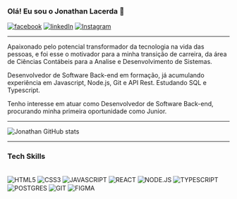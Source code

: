 ### Olá! Eu sou o Jonathan Lacerda 👋


[![facebook](https://img.shields.io/badge/LinkedIn-0077B5?style=for-the-badge&logo=linkedin&logoColor=white)](https://www.linkedin.com/in/jonathan-lacerda-73b688aa/)
[![linkedIn](https://img.shields.io/badge/Facebook-1877F2?style=for-the-badge&logo=facebook&logoColor=white)](https://www.facebook.com/jonathan.lacerda.754/)
[![Instagram](https://img.shields.io/badge/Instagram-E4405F?style=for-the-badge&logo=instagram&logoColor=white)](https://www.instagram.com/lacerdajonathan_/)

___

Apaixonado pelo potencial transformador da tecnologia na vida das pessoas, e foi esse o motivador para a minha transição de carreira, da área de Ciências Contábeis para a Analise e Desenvolvimento de Sistemas.

Desenvolvedor de Software Back-end em formação, já acumulando experiência em Javascript, Node.js, Git e API Rest. Estudando SQL e Typescript.

Tenho interesse em atuar como Desenvolvedor de Software Back-end, procurando minha primeira oportunidade como Junior.
___

![Jonathan GitHub stats](https://github-readme-stats.vercel.app/api?username=jonathanslacerda&show_icons=true&theme=radical)
___

### Tech Skills

<div style="display: inline_block"><br/>
    <img align="center" alt="HTML5" src="https://img.shields.io/badge/HTML5-E34F26?style=for-the-badge&logo=html5&logoColor=white">
    <img align="center" alt="CSS3" src="https://img.shields.io/badge/CSS3-1572B6?style=for-the-badge&logo=css3&logoColor=white">
    <img align="center" alt="JAVASCRIPT" src="https://img.shields.io/badge/JavaScript-F7DF1E?style=for-the-badge&logo=javascript&logoColor=black">
    <img align="center" alt="REACT" src="https://img.shields.io/badge/React-20232A?style=for-the-badge&logo=react&logoColor=61DAFB">
    <img align="center" alt="NODE.JS" src="https://img.shields.io/badge/Node.js-43853D?style=for-the-badge&logo=node.js&logoColor=white">
    <img align="center" alt="TYPESCRIPT" src="https://img.shields.io/badge/TypeScript-007ACC?style=for-the-badge&logo=typescript&logoColor=white">
    <img align="center" alt="POSTGRES" src="https://img.shields.io/badge/PostgreSQL-316192?style=for-the-badge&logo=postgresql&logoColor=white">
    <img align="center" alt="GIT" src="https://img.shields.io/badge/GIT-E44C30?style=for-the-badge&logo=git&logoColor=white">
    <img align="center" alt="FIGMA" src="https://img.shields.io/badge/Figma-F24E1E?style=for-the-badge&logo=figma&logoColor=white">
</div>

